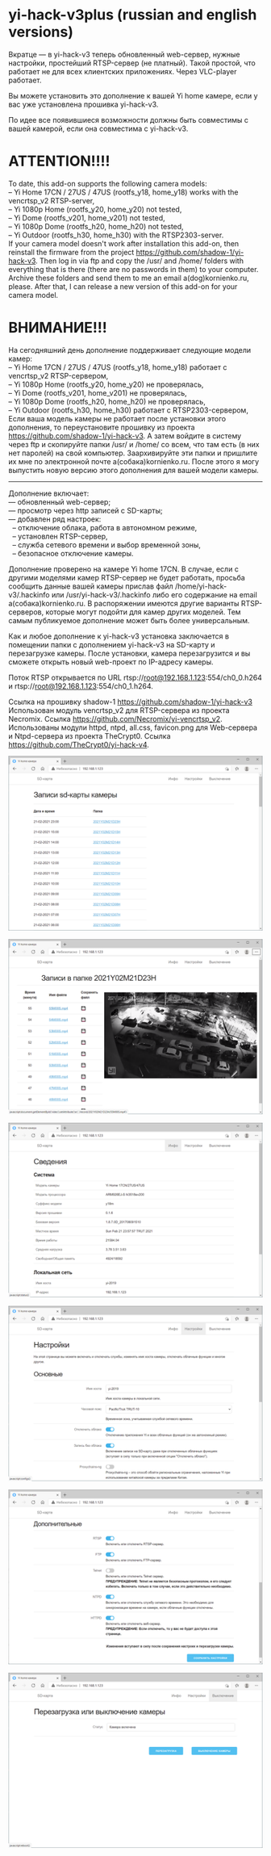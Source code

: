 # yi-hack-v3plus (russian and english versions)
Вкратце — в yi-hack-v3 теперь обновленный web-сервер, нужные настройки, простейший RTSP-сервер (не платный). Такой простой, что работает не для всех клиентских приложениях. Через VLC-player работает.

Вы можете установить это дополнение к вашей Yi home камере, если у вас уже установлена прошивка yi-hack-v3.

По идее все появившиеся возможности должны быть совместимы с вашей камерой, если она совместима с yi-hack-v3.


ATTENTION!!!!
=============
To date, this add-on supports the following camera models:  
– Yi Home 17CN / 27US / 47US (rootfs_y18, home_y18) works with the vencrtsp_v2 RTSP-server,  
– Yi 1080p Home (rootfs_y20, home_y20) not tested,  
– Yi Dome (rootfs_v201, home_v201) not tested,  
– Yi 1080p Dome (rootfs_h20, home_h20) not tested,  
– Yi Outdoor (rootfs_h30, home_h30) with the RTSP2303-server.  
If your camera model doesn't work after installation this add-on, then reinstall the firmware from the project https://github.com/shadow-1/yi-hack-v3. Then log in via ftp and copy the /usr/ and /home/ folders with everything that is there (there are no passwords in them) to your computer. Archive these folders and send them to me an email a(dog)kornienko.ru, please. After that, I can release a new version of this add-on for your camera model.  

ВНИМАНИЕ!!!
===========
На сегодняшний день дополнение поддерживает следующие модели камер:  
– Yi Home 17CN / 27US / 47US (rootfs_y18, home_y18) работает с vencrtsp_v2 RTSP-сервером,  
– Yi 1080p Home (rootfs_y20, home_y20) не проверялась,  
– Yi Dome (rootfs_v201, home_v201) не проверялась,  
– Yi 1080p Dome (rootfs_h20, home_h20) не проверялась,  
– Yi Outdoor (rootfs_h30, home_h30) работает с RTSP2303-сервером,  
Если ваша модель камеры не работает после установки этого дополнения, то переустановите прошивку из проекта https://github.com/shadow-1/yi-hack-v3. А затем войдите в систему через ftp и скопируйте папки /usr/ и /home/ со всем, что там есть (в них нет паролей) на свой компьютер. Заархивируйте эти папки и пришлите их мне по электронной почте a(собака)kornienko.ru. После этого я могу выпустить новую версию этого дополнения для вашей модели камеры.  
* * * * *

Дополнение включает:  
— обновленный web-сервер;  
— просмотр через http записей с SD-карты;  
— добавлен ряд настроек:  
             – отключение облака, работа в автономном режиме,  
             – установлен RTSP-сервер,  
             – служба сетевого времени и выбор временной зоны,  
             – безопасное отключение камеры.  

Дополнение проверено на камере Yi home 17CN. В случае, если с другими моделями камер RTSP-сервер не будет работать, просьба сообщить данные вашей камеры прислав файл /home/yi-hack-v3/.hackinfo или /usr/yi-hack-v3/.hackinfo либо его содержание на email a(собака)kornienko.ru. В распоряжении имеются другие варианты RTSP-серверов, которые могут подойти для камер других моделей. Тем самым публикуемое дополнение может быть более универсальным.

Как и любое дополнение к yi-hack-v3 установка заключается в помещении папки с дополнением yi-hack-v3 на SD-карту и перезагрузке камеры. После установки, камера перезагрузится и вы сможете открыть новый web-проект по IP-адресу камеры.

Поток RTSP открывается по URL rtsp://root@192.168.1.123:554/ch0_0.h264 и rtsp://root@192.168.1.123:554/ch0_1.h264.

Ссылка на прошивку shadow-1 https://github.com/shadow-1/yi-hack-v3  
Использован модуль vencrtsp_v2 для RTSP-сервера из проекта Necromix. Ссылка https://github.com/Necromix/yi-vencrtsp_v2.  
Использованы модули httpd, ntpd, all.css, favicon.png для Web-сервера и Ntpd-сервера из проекта TheCrypt0. Ссылка https://github.com/TheCrypt0/yi-hack-v4.  

![Просмотр папок с записями](https://github.com/Arkady23/yi-hack-v3plus/blob/main/Screenshots/image_2021_02_21T13_57_08_096Z.png?raw=true)

![Просмотр записей](https://github.com/Arkady23/yi-hack-v3plus/blob/main/Screenshots/image_2021_02_21T13_57_46_079Z.png?raw=true)

![Просмотр сведений о камере](https://github.com/Arkady23/yi-hack-v3plus/blob/main/Screenshots/image_2021_02_21T13_58_25_773Z.png?raw=true)

![Просмотр настроек 1 ч.](https://github.com/Arkady23/yi-hack-v3plus/blob/main/Screenshots/image_2021_02_21T13_59_08_416Z.png?raw=true)

![Просмотр настроек 2 ч.](https://github.com/Arkady23/yi-hack-v3plus/blob/main/Screenshots/image_2021_02_21T13_59_47_582Z.png?raw=true)

![Выключение/Перезагрузка](https://github.com/Arkady23/yi-hack-v3plus/blob/main/Screenshots/image_2021_02_21T14_00_09_418Z.png?raw=true)
